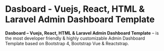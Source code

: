 # Dasboard - Vuejs, React, HTML & Laravel Admin Dashboard Template

**Dasboard – Vuejs, React, HTML & Laravel Admin Dashboard Template** – is the most developer friendly & highly customizable Admin Dashboard Template based on Bootstrap 4, Bootstrap Vue & Reactstrap.
